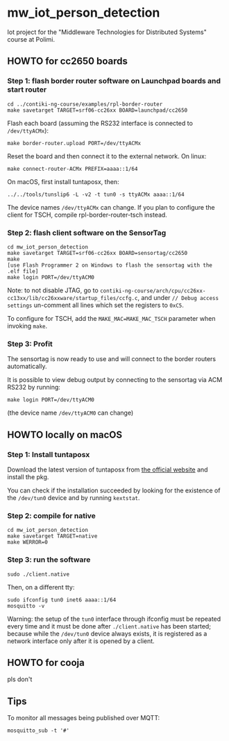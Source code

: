 # mw\_iot\_person\_detection

Iot project for the "Middleware Technologies for Distributed Systems" course at Polimi.


## HOWTO for cc2650 boards

### Step 1: flash border router software on Launchpad boards and start router

```
cd ../contiki-ng-course/examples/rpl-border-router
make savetarget TARGET=srf06-cc26xx BOARD=launchpad/cc2650
```

Flash each board (assuming the RS232 interface is connected to `/dev/ttyACMx`):
```
make border-router.upload PORT=/dev/ttyACMx
```

Reset the board and then connect it to the external network. On linux:
```
make connect-router-ACMx PREFIX=aaaa::1/64
```

On macOS, first install tuntaposx, then:
```
../../tools/tunslip6 -L -v2 -t tun0 -s ttyACMx aaaa::1/64
```

The device names `/dev/ttyACMx` can change. If you plan to configure the client
for TSCH, compile rpl-border-router-tsch instead.

### Step 2: flash client software on the SensorTag

```
cd mw_iot_person_detection
make savetarget TARGET=srf06-cc26xx BOARD=sensortag/cc2650
make
[use Flash Programmer 2 on Windows to flash the sensortag with the .elf file]
make login PORT=/dev/ttyACM0
```

Note: to not disable JTAG, go to 
``contiki-ng-course/arch/cpu/cc26xx-cc13xx/lib/cc26xxware/startup_files/ccfg.c``, 
and under ``// Debug access settings`` un-comment all lines which set the 
registers to ``0xC5``. 

To configure for TSCH, add the `MAKE_MAC=MAKE_MAC_TSCH` parameter when invoking
`make`.

### Step 3: Profit

The sensortag is now ready to use and will connect to the border routers automatically.

It is possible to view debug output by connecting to the sensortag via ACM RS232 by running:

```
make login PORT=/dev/ttyACM0
```

(the device name `/dev/ttyACM0` can change)


## HOWTO locally on macOS

### Step 1: Install tuntaposx

Download the latest version of tuntaposx from [the official website](http://tuntaposx.sourceforge.net/download.xhtml) and install the pkg.

You can check if the installation succeeded by looking for the existence of the `/dev/tun0` device and by running `kextstat`.

### Step 2: compile for native

```
cd mw_iot_person_detection
make savetarget TARGET=native
make WERROR=0
```

### Step 3: run the software

```
sudo ./client.native
```

Then, on a different tty:

```
sudo ifconfig tun0 inet6 aaaa::1/64
mosquitto -v
```

Warning: the setup of the `tun0` interface through ifconfig must be repeated every time and it must be done after `./client.native` has been started; because while the `/dev/tun0` device always exists, it is registered as a network interface only after it is opened by a client.

## HOWTO for cooja

pls don't

## Tips

To monitor all messages being published over MQTT:

``mosquitto_sub -t '#'``

